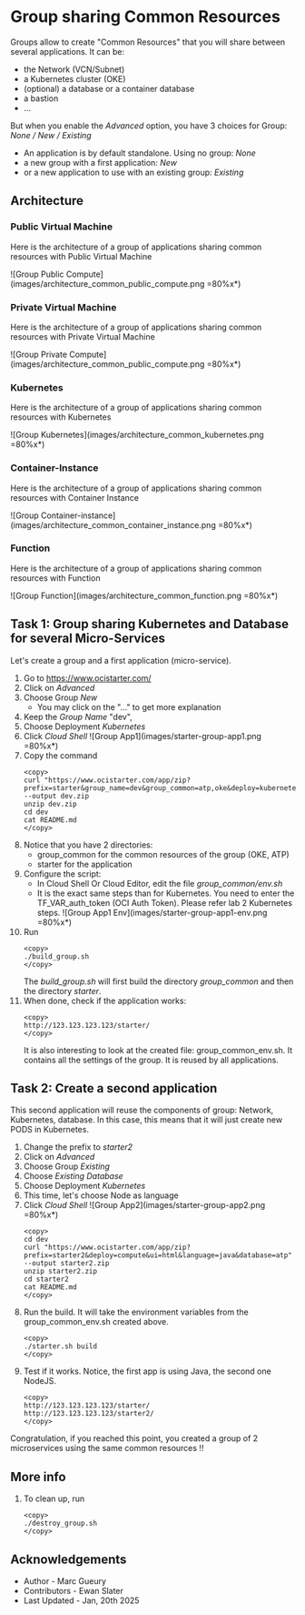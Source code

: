 
# Group sharing Common Resources

Groups allow to create "Common Resources" that you will share between several applications.
It can be:
- the Network (VCN/Subnet)
- a Kubernetes cluster (OKE)
- (optional) a database or a container database
- a bastion
- ...


But when you enable the *Advanced* option, you have 3 choices for Group: *None / New / Existing*

- An application is by default standalone. Using no group: *None*
- a new group with a first application: *New*
- or a new application to use with an existing group: *Existing*

## Architecture

### Public Virtual Machine

Here is the architecture of a group of applications sharing common resources with Public Virtual Machine

![Group Public Compute](images/architecture_common_public_compute.png =80%x*)

### Private Virtual Machine

Here is the architecture of a group of applications sharing common resources with Private Virtual Machine

![Group Private Compute](images/architecture_common_public_compute.png =80%x*)

### Kubernetes

Here is the architecture of a group of applications sharing common resources with  Kubernetes

![Group Kubernetes](images/architecture_common_kubernetes.png =80%x*)

### Container-Instance

Here is the architecture of a group of applications sharing common resources with  Container Instance

![Group Container-instance](images/architecture_common_container_instance.png =80%x*)

### Function

Here is the architecture of a group of applications sharing common resources with Function

![Group Function](images/architecture_common_function.png =80%x*)

## Task 1: Group sharing Kubernetes and Database for several Micro-Services

Let's create a group and a first application (micro-service).

1. Go to https://www.ocistarter.com/
2. Click on *Advanced*
3. Choose Group *New* 
    - You may click on the "..." to get more explanation
4. Keep the *Group Name* "dev",    
5. Choose Deployment *Kubernetes*
6. Click *Cloud Shell*
   ![Group App1](images/starter-group-app1.png =80%x*)
7. Copy the command 
    ```
    <copy>
    curl "https://www.ocistarter.com/app/zip?prefix=starter&group_name=dev&group_common=atp,oke&deploy=kubernetes&ui=html&language=java&database=atp" --output dev.zip
    unzip dev.zip
    cd dev
    cat README.md
    </copy>
    ```
8. Notice that you have 2 directories:
    - group\_common for the common resources of the group (OKE, ATP)
    - starter for the application
9. Configure the script:
    - In Cloud Shell Or Cloud Editor, edit the file *group\_common/env.sh*
    - It is the exact same steps than for Kubernetes. You need to enter the TF\_VAR\_auth\_token (OCI Auth Token). Please refer lab 2 Kubernetes steps.
    ![Group App1 Env](images/starter-group-app1-env.png =80%x*)
10. Run 
    ```
    <copy>
    ./build_group.sh
    </copy>
    ```
    The *build\_group.sh* will first build the directory *group\_common* and then the directory *starter*.
11. When done, check if the application works:
    ```
    <copy>
    http://123.123.123.123/starter/
    </copy>
    ```
    It is also interesting to look at the created file: group\_common\_env.sh. It contains all the settings of the group.
    It is reused by all applications.

## Task 2: Create a second application 

This second application will reuse the components of group: Network, Kubernetes, database.
In this case, this means that it will just create new PODS in Kubernetes.

1. Change the prefix to *starter2*
2. Click on *Advanced*
3. Choose Group *Existing* 
4. Choose *Existing Database* 
5. Choose Deployment *Kubernetes*
6. This time, let's choose Node as language
7. Click *Cloud Shell*
    ![Group App2](images/starter-group-app2.png =80%x*)
    ```
    <copy>
    cd dev 
    curl "https://www.ocistarter.com/app/zip?prefix=starter2&deploy=compute&ui=html&language=java&database=atp" --output starter2.zip
    unzip starter2.zip
    cd starter2
    cat README.md
    </copy>
    ```
8. Run the build. It will take the environment variables from the group\_common\_env.sh created above.
    ```
    <copy>
    ./starter.sh build
    </copy>
    ```
9. Test if it works. Notice, the first app is using Java, the second one NodeJS.
    ```
    <copy>
    http://123.123.123.123/starter/
    http://123.123.123.123/starter2/
    </copy>
    ```

Congratulation, if you reached this point, you created a group of 2 microservices using the same common resources !!

## More info

1. To clean up, run 
    ```
    <copy>
    ./destroy_group.sh
    </copy>
    ```

## Acknowledgements 

* Author - Marc Gueury
* Contributors - Ewan Slater 
* Last Updated - Jan, 20th 2025